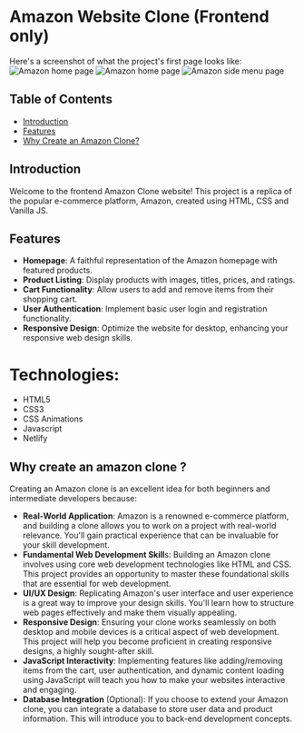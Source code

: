 # Amazon Website Clone (Frontend only)
Here's a screenshot of what the project's first page looks like:
<img src="https://github.com/PUSHPARAJ J/Amazon-Clone-HtmlCssJS/blob/main/images/Output-1.jpeg" alt="Amazon home page" />
<img src="https://github.com/PUSHPARAJ J/Amazon-Clone-HtmlCssJS/blob/main/images/Output-2.jpeg" alt="Amazon home page" />
<img src="https://github.com/PUSHPARAJ J/Amazon-Clone-HtmlCssJS/blob/main/images/Output-3.jpeg" alt="Amazon side menu page" />

## Table of Contents

- [Introduction](#introduction)
- [Features](#features)
- [Why Create an Amazon Clone?](#why-create-an-amazon-clone)

## Introduction

Welcome to the frontend Amazon Clone website! This project is a replica of the popular e-commerce platform, Amazon, created using HTML, CSS and Vanilla JS. 

## Features

- **Homepage**: A faithful representation of the Amazon homepage with featured products.
- **Product Listing**: Display products with images, titles, prices, and ratings.
- **Cart Functionality**: Allow users to add and remove items from their shopping cart.
- **User Authentication**: Implement basic user login and registration functionality.
- **Responsive Design**: Optimize the website for desktop, enhancing your responsive web design skills.


# Technologies:
* HTML5
* CSS3
* CSS Animations
* Javascript
* Netlify

## Why create an amazon clone ?
Creating an Amazon clone is an excellent idea for both beginners and intermediate developers because:
- **Real-World Application**: Amazon is a renowned e-commerce platform, and building a clone allows you to work on a project with real-world relevance. You'll gain practical experience that can be invaluable for your skill development.
- **Fundamental Web Development Skill**s: Building an Amazon clone involves using core web development technologies like HTML and CSS. This project provides an opportunity to master these foundational skills that are essential for web development.
- **UI/UX Design**: Replicating Amazon's user interface and user experience is a great way to improve your design skills. You'll learn how to structure web pages effectively and make them visually appealing.
- **Responsive Design**: Ensuring your clone works seamlessly on both desktop and mobile devices is a critical aspect of web development. This project will help you become proficient in creating responsive designs, a highly sought-after skill.
- **JavaScript Interactivity**: Implementing features like adding/removing items from the cart, user authentication, and dynamic content loading using JavaScript will teach you how to make your websites interactive and engaging.
- **Database Integration** (Optional): If you choose to extend your Amazon clone, you can integrate a database to store user data and product information. This will introduce you to back-end development concepts.
